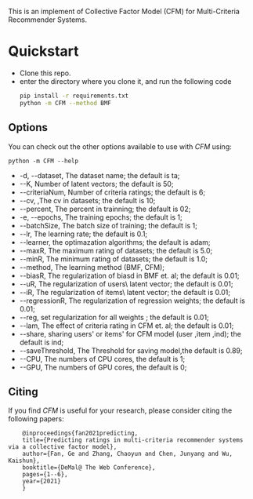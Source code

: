 
This is an implement of Collective Factor Model (CFM) for Multi-Criteria Recommender Systems.
# Quickstart
- Clone this repo.
- enter the directory where you clone it, and run the following code
    ```bash
    pip install -r requirements.txt
    python -m CFM --method BMF
    ```
## Options
You can check out the other options available to use with *CFM* using:

    python -m CFM --help

- -d, --dataset, The dataset name; the default is ta;
- --K, Number of latent vectors; the default is 50;
- --criteriaNum, Number of criteria ratings; the default is 6;
- --cv, ,The cv in datasets; the default is 10;
- --percent, The percent in trainning; the default is 02;
- -e, --epochs, The training epochs; the default is 1;
- --batchSize, The batch size of training; the default is 1;
- --lr, The learning rate; the default is 0.1;
- --learner, the optimazation algorithms; the default is adam;
- --maxR, The maximum rating of datasets; the default is 5.0;
- --minR, The minimum rating of datasets; the default is 1.0;
- --method, The learning method (BMF, CFM); 
- --biasR, The regularization of biasd in BMF et. al; the default is 0.01;
- --uR, The regularization of users\ latent vector; the default is 0.01;
- --iR, The regularization of items\ latent vector; the default is 0.01;
- --regressionR, The regularization of regression weights; the default is 0.01;
- --reg, set regularization for all weights ; the default is 0.01;
- --lam, The effect of criteria rating in CFM et. al; the default is 0.01;
- --share, sharing users' or items' for CFM model (user ,item ,ind); the default is ind;
- --saveThreshold, The Threshold for saving model,the default is 0.89;
- --CPU, The numbers of CPU cores, the default is 1;
- --GPU, The numbers of GPU cores, the default is 0;


## Citing
If you find *CFM* is useful for your research, please consider citing the following papers:

        @inproceedings{fan2021predicting,
        title={Predicting ratings in multi-criteria recommender systems via a collective factor model},
        author={Fan, Ge and Zhang, Chaoyun and Chen, Junyang and Wu, Kaishun},
        booktitle={DeMal@ The Web Conference},
        pages={1--6},
        year={2021}
        }
